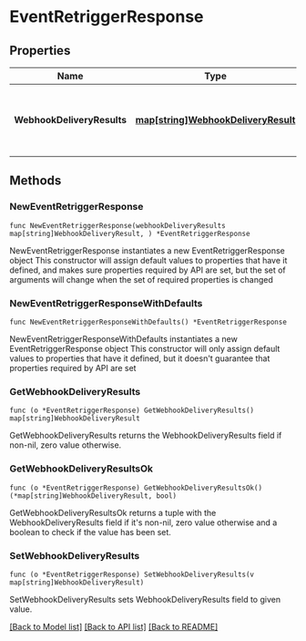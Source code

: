 # EventRetriggerResponse

## Properties

Name | Type | Description | Notes
------------ | ------------- | ------------- | -------------
**WebhookDeliveryResults** | [**map[string]WebhookDeliveryResult**](WebhookDeliveryResult.md) | Mapping from webhook id to the delivery results | 

## Methods

### NewEventRetriggerResponse

`func NewEventRetriggerResponse(webhookDeliveryResults map[string]WebhookDeliveryResult, ) *EventRetriggerResponse`

NewEventRetriggerResponse instantiates a new EventRetriggerResponse object
This constructor will assign default values to properties that have it defined,
and makes sure properties required by API are set, but the set of arguments
will change when the set of required properties is changed

### NewEventRetriggerResponseWithDefaults

`func NewEventRetriggerResponseWithDefaults() *EventRetriggerResponse`

NewEventRetriggerResponseWithDefaults instantiates a new EventRetriggerResponse object
This constructor will only assign default values to properties that have it defined,
but it doesn't guarantee that properties required by API are set

### GetWebhookDeliveryResults

`func (o *EventRetriggerResponse) GetWebhookDeliveryResults() map[string]WebhookDeliveryResult`

GetWebhookDeliveryResults returns the WebhookDeliveryResults field if non-nil, zero value otherwise.

### GetWebhookDeliveryResultsOk

`func (o *EventRetriggerResponse) GetWebhookDeliveryResultsOk() (*map[string]WebhookDeliveryResult, bool)`

GetWebhookDeliveryResultsOk returns a tuple with the WebhookDeliveryResults field if it's non-nil, zero value otherwise
and a boolean to check if the value has been set.

### SetWebhookDeliveryResults

`func (o *EventRetriggerResponse) SetWebhookDeliveryResults(v map[string]WebhookDeliveryResult)`

SetWebhookDeliveryResults sets WebhookDeliveryResults field to given value.



[[Back to Model list]](../README.md#documentation-for-models) [[Back to API list]](../README.md#documentation-for-api-endpoints) [[Back to README]](../README.md)


